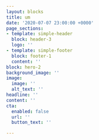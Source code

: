 ```yaml
---
layout: blocks
title: um
date: '2020-07-07 23:00:00 +0000'
page_sections:
- template: simple-header
  block: header-3
  logo: ''
- template: simple-footer
  block: footer-1
  content: ''
block: hero-2
background_image: ''
image:
  image: ''
  alt_text: ''
headline: ''
content: ''
cta:
  enabled: false
  url: ''
  button_text: ''

---
```


